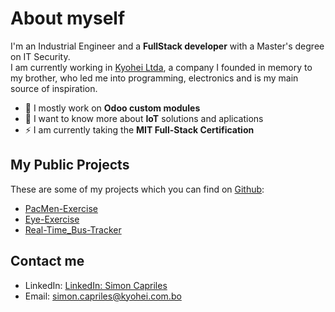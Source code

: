 # About myself
I'm an Industrial Engineer and a **FullStack developer** with a Master's degree on IT Security.  
I am currently working in [Kyohei Ltda](https://www.kyohei.com.bo/en/), a company I founded in memory to my brother,
who led me into programming, electronics and is my main source of inspiration.
- 🔭 I mostly work on **Odoo custom modules**
- 🌱 I want to know more about **IoT** solutions and aplications
- ⚡ I am currently taking the **MIT Full-Stack Certification**

## My Public Projects
These are some of my projects which you can find on [Github](https://github.com/):
- [PacMen-Exercise](https://github.com/SimonCapriles/PacMen-Exercise)
- [Eye-Exercise](https://github.com/SimonCapriles/Eye-Exercise)
- [Real-Time_Bus-Tracker](https://github.com/SimonCapriles/Real-Time-Bus-Tracker)

## Contact me
- LinkedIn: <a href="https://www.linkedin.com/in/simon-capriles-1a83bbb2/">LinkedIn: Simon Capriles</a>
- Email: <a href="mailto:simon.capriles@kyohei.com.bo"><i class="font-icon icon-envelope"></i>simon.capriles@kyohei.com.bo</a>